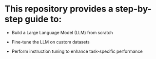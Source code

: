 # This repository provides a step-by-step guide to:

* Build a Large Language Model (LLM) from scratch

* Fine-tune the LLM on custom datasets

* Perform instruction tuning to enhance task-specific performance
